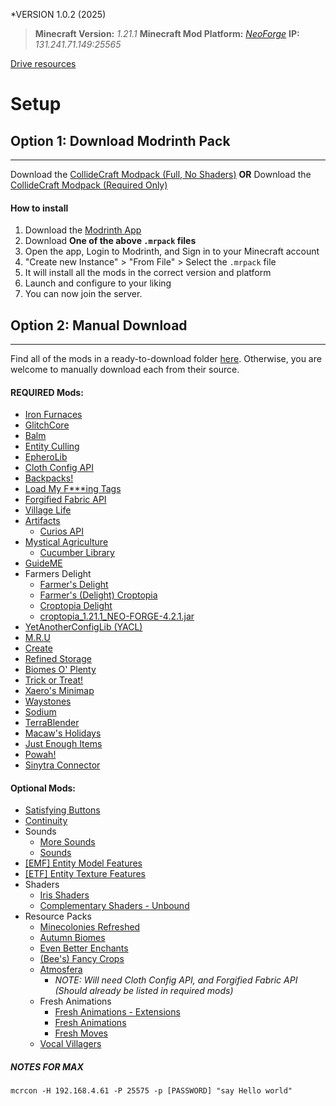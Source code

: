 *VERSION 1.0.2 (2025)

>**Minecraft Version:** *1.21.1*
>**Minecraft Mod Platform:** [*NeoForge*](https://neoforged.net/)
>**IP:** *131.241.71.149:25565*

[Drive resources ](https://drive.google.com/file/d/1p5w66P_puWh6PuOsEcNfHv4mxIPeNX1r/view?usp=sharing)
# Setup

## Option 1: Download Modrinth Pack 
--- 
Download the [CollideCraft Modpack (Full, No Shaders)](https://drive.google.com/file/d/1p5w66P_puWh6PuOsEcNfHv4mxIPeNX1r/view?usp=drive_link)
**OR** 
Download the [CollideCraft Modpack (Required Only)](https://drive.google.com/file/d/1WTa2vdM5Pscwlcl8cdc5v3tzTB9QP1nH/view?usp=drive_link)
#### How to install
1. Download the [Modrinth App](https://modrinth.com/app)
2. Download **One of the above `.mrpack` files**
3. Open the app, Login to Modrinth, and Sign in to your Minecraft account
4. "Create new Instance" > "From File" > Select the `.mrpack` file
5. It will install all the mods in the correct version and platform
6. Launch and configure to your liking
7. You can now join the server.
## Option 2: Manual Download
---
Find all of the mods in a ready-to-download folder [here](https://drive.google.com/drive/folders/1UnwppXrSglFDL6vsLFc4h_XJEas_VX2Y?usp=sharing).
Otherwise, you are welcome to manually download each from their source.
#### REQUIRED Mods:
- [Iron Furnaces](https://modrinth.com/mod/iron-furnaces)
- [GlitchCore](https://modrinth.com/mod/glitchcore)
- [Balm](https://modrinth.com/mod/balm)
- [Entity Culling](https://modrinth.com/mod/entityculling)
- [EpheroLib](https://modrinth.com/mod/epherolib)
- [Cloth Config API](https://modrinth.com/mod/cloth-config)
- [Backpacks!](https://modrinth.com/mod/vanilla-backpacks)
- [Load My F\*\*\*ing Tags](https://modrinth.com/mod/lmft)
- [Forgified Fabric API](https://modrinth.com/mod/forgified-fabric-api)
- [Village Life](https://modrinth.com/mod/village-life)
- [Artifacts](https://modrinth.com/mod/artifacts)
	-  [Curios API](https://modrinth.com/mod/curios)
- [Mystical Agriculture](https://modrinth.com/mod/mystical-agriculture)
	- [Cucumber Library](https://modrinth.com/mod/cucumber)
- [GuideME](https://modrinth.com/mod/guideme)
- Farmers Delight
	- [Farmer's Delight](https://modrinth.com/mod/farmers-delight)
	- [Farmer's (Delight) Croptopia](https://modrinth.com/mod/farmers-croptopia)
	- [Croptopia Delight](https://modrinth.com/mod/croptopia-delight)
	- [croptopia_1.21.1_NEO-FORGE-4.2.1.jar](https://www.curseforge.com/minecraft/mc-mods/croptopia/download/6788725)
- [YetAnotherConfigLib (YACL)](https://modrinth.com/mod/yacl)
- [M.R.U](https://modrinth.com/mod/mru)
- [Create](https://modrinth.com/mod/create)
- [Refined Storage](https://modrinth.com/mod/refined-storage)
- [Biomes O' Plenty](https://modrinth.com/mod/biomes-o-plenty)
- [Trick or Treat!](https://modrinth.com/mod/trick-or-treat)
- [Xaero's Minimap](https://modrinth.com/mod/xaeros-minimap)
- [Waystones](https://modrinth.com/mod/waystones)
- [Sodium](https://modrinth.com/mod/sodium)
- [TerraBlender](https://modrinth.com/mod/terrablender)
- [Macaw's Holidays](https://modrinth.com/mod/macaws-holidays)
- [Just Enough Items](https://modrinth.com/mod/jei)
- [Powah!](https://modrinth.com/mod/powah)
- [Sinytra Connector](https://modrinth.com/mod/connector)
#### Optional Mods:
- [Satisfying Buttons](https://modrinth.com/mod/satisfying-buttons)
- [Continuity](https://modrinth.com/mod/continuity)
- Sounds
	- [More Sounds](https://modrinth.com/mod/more-sounds)
	- [Sounds](https://modrinth.com/mod/sound)
- [[EMF] Entity Model Features](https://modrinth.com/mod/entity-model-features)
- [\[ETF\] Entity Texture Features](https://modrinth.com/mod/entitytexturefeatures)
- Shaders
	- [Iris Shaders](https://modrinth.com/mod/iris)
	- [Complementary Shaders - Unbound](https://modrinth.com/shader/complementary-unbound)
- Resource Packs
	- [Minecolonies Refreshed](https://modrinth.com/resourcepack/minecolonies-refreshed)
	- [Autumn Biomes](https://modrinth.com/resourcepack/autumn-biomes)
	- [Even Better Enchants](https://modrinth.com/resourcepack/even-better-enchants)
	- [(Bee's) Fancy Crops](https://modrinth.com/resourcepack/fancy-crops)
	- [Atmosfera](https://modrinth.com/mod/atmosfera)
		- *NOTE: Will need Cloth Config API, and Forgified Fabric API (Should already be listed in required mods)*
	- Fresh Animations
		- [Fresh Animations - Extensions](https://modrinth.com/resourcepack/fresh-animations-extensions)
		- [Fresh Animations](https://modrinth.com/resourcepack/fresh-animations)
		-  [Fresh Moves](https://modrinth.com/resourcepack/tras-fresh-player)
	-  [Vocal Villagers](https://modrinth.com/resourcepack/vvi)


##### NOTES FOR MAX
```shell
mcrcon -H 192.168.4.61 -P 25575 -p [PASSWORD] "say Hello world"
```